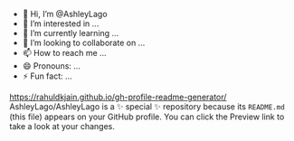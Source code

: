 - 👋 Hi, I’m @AshleyLago
- 👀 I’m interested in ...
- 🌱 I’m currently learning ...
- 💞️ I’m looking to collaborate on ...
- 📫 How to reach me ...
- 😄 Pronouns: ...
- ⚡ Fun fact: ...


https://rahuldkjain.github.io/gh-profile-readme-generator/
AshleyLago/AshleyLago is a ✨ special ✨ repository because its `README.md` (this file) appears on your GitHub profile.
You can click the Preview link to take a look at your changes.
